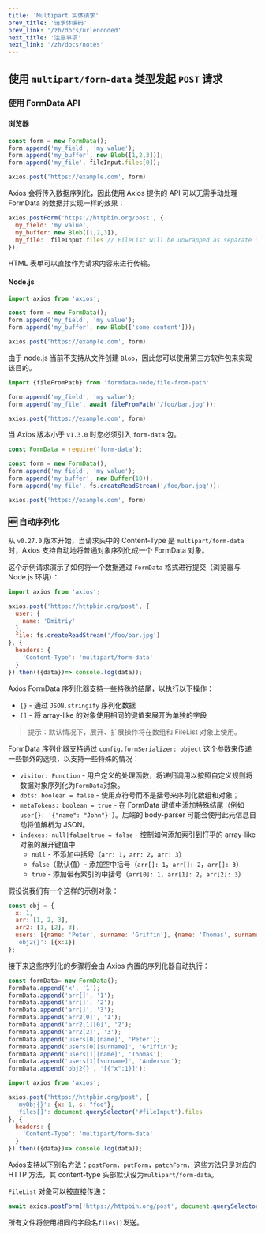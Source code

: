 ```yaml
---
title: 'Multipart 实体请求'
prev_title: '请求体编码'
prev_link: '/zh/docs/urlencoded'
next_title: '注意事项'
next_link: '/zh/docs/notes'
---
```


## 使用 `multipart/form-data` 类型发起 `POST` 请求 

### 使用 FormData API

#### 浏览器

```js 
const form = new FormData();
form.append('my_field', 'my value');
form.append('my_buffer', new Blob([1,2,3]));
form.append('my_file', fileInput.files[0]);

axios.post('https://example.com', form)
```

Axios 会将传入数据序列化，因此使用 Axios 提供的 API 可以无需手动处理 FormData 的数据并实现一样的效果：

```js
axios.postForm('https://httpbin.org/post', {
  my_field: 'my value',
  my_buffer: new Blob([1,2,3]),
  my_file:  fileInput.files // FileList will be unwrapped as separate fields
});
```

HTML 表单可以直接作为请求内容来进行传输。

#### Node.js

```js 
import axios from 'axios';

const form = new FormData();
form.append('my_field', 'my value');
form.append('my_buffer', new Blob(['some content']));

axios.post('https://example.com', form)
```

由于 node.js 当前不支持从文件创建 `Blob`，因此您可以使用第三方软件包来实现该目的。

```js
import {fileFromPath} from 'formdata-node/file-from-path'

form.append('my_field', 'my value');
form.append('my_file', await fileFromPath('/foo/bar.jpg'));

axios.post('https://example.com', form)
```

当 Axios 版本小于 `v1.3.0` 时您必须引入 `form-data` 包。

```js 
const FormData = require('form-data');

const form = new FormData();
form.append('my_field', 'my value');
form.append('my_buffer', new Buffer(10));
form.append('my_file', fs.createReadStream('/foo/bar.jpg'));

axios.post('https://example.com', form)
```

### 🆕 自动序列化

从 `v0.27.0` 版本开始，当请求头中的 Content-Type 是 `multipart/form-data` 时，Axios 支持自动地将普通对象序列化成一个 FormData 对象。

这个示例请求演示了如何将一个数据通过 `FormData` 格式进行提交（浏览器与 Node.js 环境）：

```js
import axios from 'axios';

axios.post('https://httpbin.org/post', {
  user: {
    name: 'Dmitriy'
  },
  file: fs.createReadStream('/foo/bar.jpg')
}, {
  headers: {
    'Content-Type': 'multipart/form-data'
  }
}).then(({data})=> console.log(data));
```

Axios FormData 序列化器支持一些特殊的结尾，以执行以下操作：

- `{}` - 通过 `JSON.stringify` 序列化数据
- `[]` - 将 array-like 的对象使用相同的键值来展开为单独的字段

> 提示：默认情况下，展开、扩展操作将在数组和 FileList 对象上使用。
>

FormData 序列化器支持通过 `config.formSerializer: object` 这个参数来传递一些额外的选项，以支持一些特殊的情况：

- `visitor: Function` - 用户定义的处理函数，将递归调用以按照自定义规则将数据对象序列化为`FormData`对象。
- `dots: boolean = false` - 使用点符号而不是括号来序列化数组和对象；
- `metaTokens: boolean = true` - 在 FormData 键值中添加特殊结尾（例如`user{}: '{"name": "John"}'`）。后端的 body-parser 可能会使用此元信息自动将值解析为 JSON。
- `indexes: null|false|true = false` - 控制如何添加索引到打平的 array-like 对象的展开键值中
    - `null` - 不添加中括号（`arr: 1`，`arr: 2`，`arr: 3`）
    - `false`（默认值）- 添加空中括号（`arr[]: 1`，`arr[]: 2`，`arr[]: 3`）
    - `true` - 添加带有索引的中括号（`arr[0]: 1`，`arr[1]: 2`，`arr[2]: 3`）

假设说我们有一个这样的示例对象：

```js
const obj = {
  x: 1,
  arr: [1, 2, 3],
  arr2: [1, [2], 3],
  users: [{name: 'Peter', surname: 'Griffin'}, {name: 'Thomas', surname: 'Anderson'}],
  'obj2{}': [{x:1}]
};
```

接下来这些序列化的步骤将会由 Axios 内置的序列化器自动执行：

```js
const formData= new FormData();
formData.append('x', '1');
formData.append('arr[]', '1');
formData.append('arr[]', '2');
formData.append('arr[]', '3');
formData.append('arr2[0]', '1');
formData.append('arr2[1][0]', '2');
formData.append('arr2[2]', '3');
formData.append('users[0][name]', 'Peter');
formData.append('users[0][surname]', 'Griffin');
formData.append('users[1][name]', 'Thomas');
formData.append('users[1][surname]', 'Anderson');
formData.append('obj2{}', '[{"x":1}]');
```

```js
import axios from 'axios';

axios.post('https://httpbin.org/post', {
  'myObj{}': {x: 1, s: "foo"},
  'files[]': document.querySelector('#fileInput').files 
}, {
  headers: {
    'Content-Type': 'multipart/form-data'
  }
}).then(({data})=> console.log(data));
```

Axios支持以下别名方法：`postForm`，`putForm`，`patchForm`，这些方法只是对应的 HTTP 方法，其 content-type 头部默认设为`multipart/form-data`。

`FileList` 对象可以被直接传递：

```js
await axios.postForm('https://httpbin.org/post', document.querySelector('#fileInput').files)
```

所有文件将使用相同的字段名`files[]`发送。
